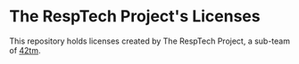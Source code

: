 The RespTech Project's Licenses
===============================

This repository holds licenses created by The RespTech Project, a sub-team of [42tm](http://github.com/42tm).
